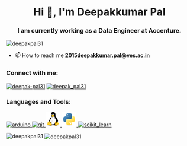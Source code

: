 <h1 align="center">Hi 👋, I'm Deepakkumar Pal</h1>
<h3 align="center">I am currently working as a Data Engineer at Accenture.</h3>

<p align="left"> <img src="https://komarev.com/ghpvc/?username=deepakpal31&label=Profile%20views&color=0e75b6&style=flat" alt="deepakpal31" /> </p>


- 📫 How to reach me **2015deepakkumar.pal@ves.ac.in**

<h3 align="left">Connect with me:</h3>
<p align="left">
<a href="https://linkedin.com/in/deepak-pal31" target="blank"><img align="center" src="https://raw.githubusercontent.com/rahuldkjain/github-profile-readme-generator/master/src/images/icons/Social/linked-in-alt.svg" alt="deepak-pal31" height="30" width="40" /></a>
<a href="https://instagram.com/deepak_pal31" target="blank"><img align="center" src="https://raw.githubusercontent.com/rahuldkjain/github-profile-readme-generator/master/src/images/icons/Social/instagram.svg" alt="deepak_pal31" height="30" width="40" /></a>
</p>

<h3 align="left">Languages and Tools:</h3>
<p align="left"> <a href="https://www.arduino.cc/" target="_blank"> <img src="https://cdn.worldvectorlogo.com/logos/arduino-1.svg" alt="arduino" width="40" height="40"/> </a> <a href="https://git-scm.com/" target="_blank"> <img src="https://www.vectorlogo.zone/logos/git-scm/git-scm-icon.svg" alt="git" width="40" height="40"/> </a> <a href="https://www.linux.org/" target="_blank"> <img src="https://raw.githubusercontent.com/devicons/devicon/master/icons/linux/linux-original.svg" alt="linux" width="40" height="40"/> </a> <a href="https://www.python.org" target="_blank"> <img src="https://raw.githubusercontent.com/devicons/devicon/master/icons/python/python-original.svg" alt="python" width="40" height="40"/> </a> <a href="https://scikit-learn.org/" target="_blank"> <img src="https://upload.wikimedia.org/wikipedia/commons/0/05/Scikit_learn_logo_small.svg" alt="scikit_learn" width="40" height="40"/> </a> </p>

<p><img align="left" src="https://github-readme-stats.vercel.app/api/top-langs?username=deepakpal31&show_icons=true&locale=en&layout=compact" alt="deepakpal31" /></p>



<p>&nbsp;<img align="center" src="https://github-readme-stats.vercel.app/api?username=deepakpal31&show_icons=true&locale=en" alt="deepakpal31" /></p>
